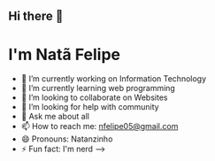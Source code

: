## Hi there 👋
# I'm Natã Felipe

- 🔭 I’m currently working on Information Technology
- 🌱 I’m currently learning web programming
- 👯 I’m looking to collaborate on Websites
- 🤔 I’m looking for help with community
- 💬 Ask me about all
- 📫 How to reach me: nfelipe05@gmail.com
- 😄 Pronouns: Natanzinho
- ⚡ Fun fact: I'm nerd
-->
